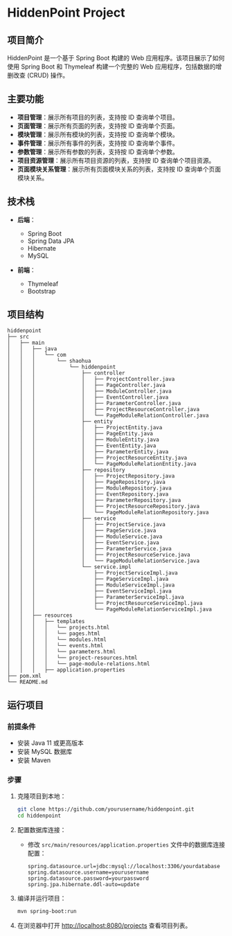 # HiddenPoint Project

## 项目简介

HiddenPoint 是一个基于 Spring Boot 构建的 Web 应用程序。该项目展示了如何使用 Spring Boot 和 Thymeleaf 构建一个完整的 Web 应用程序，包括数据的增删改查 (CRUD) 操作。

## 主要功能

- **项目管理**：展示所有项目的列表，支持按 ID 查询单个项目。
- **页面管理**：展示所有页面的列表，支持按 ID 查询单个页面。
- **模块管理**：展示所有模块的列表，支持按 ID 查询单个模块。
- **事件管理**：展示所有事件的列表，支持按 ID 查询单个事件。
- **参数管理**：展示所有参数的列表，支持按 ID 查询单个参数。
- **项目资源管理**：展示所有项目资源的列表，支持按 ID 查询单个项目资源。
- **页面模块关系管理**：展示所有页面模块关系的列表，支持按 ID 查询单个页面模块关系。

## 技术栈

- **后端**：
  - Spring Boot
  - Spring Data JPA
  - Hibernate
  - MySQL

- **前端**：
  - Thymeleaf
  - Bootstrap

## 项目结构

```
hiddenpoint
├── src
│   ├── main
│   │   ├── java
│   │   │   └── com
│   │   │       └── shaohua
│   │   │           └── hiddenpoint
│   │   │               ├── controller
│   │   │               │   ├── ProjectController.java
│   │   │               │   ├── PageController.java
│   │   │               │   ├── ModuleController.java
│   │   │               │   ├── EventController.java
│   │   │               │   ├── ParameterController.java
│   │   │               │   ├── ProjectResourceController.java
│   │   │               │   └── PageModuleRelationController.java
│   │   │               ├── entity
│   │   │               │   ├── ProjectEntity.java
│   │   │               │   ├── PageEntity.java
│   │   │               │   ├── ModuleEntity.java
│   │   │               │   ├── EventEntity.java
│   │   │               │   ├── ParameterEntity.java
│   │   │               │   ├── ProjectResourceEntity.java
│   │   │               │   └── PageModuleRelationEntity.java
│   │   │               ├── repository
│   │   │               │   ├── ProjectRepository.java
│   │   │               │   ├── PageRepository.java
│   │   │               │   ├── ModuleRepository.java
│   │   │               │   ├── EventRepository.java
│   │   │               │   ├── ParameterRepository.java
│   │   │               │   ├── ProjectResourceRepository.java
│   │   │               │   └── PageModuleRelationRepository.java
│   │   │               ├── service
│   │   │               │   ├── ProjectService.java
│   │   │               │   ├── PageService.java
│   │   │               │   ├── ModuleService.java
│   │   │               │   ├── EventService.java
│   │   │               │   ├── ParameterService.java
│   │   │               │   ├── ProjectResourceService.java
│   │   │               │   └── PageModuleRelationService.java
│   │   │               └── service.impl
│   │   │                   ├── ProjectServiceImpl.java
│   │   │                   ├── PageServiceImpl.java
│   │   │                   ├── ModuleServiceImpl.java
│   │   │                   ├── EventServiceImpl.java
│   │   │                   ├── ParameterServiceImpl.java
│   │   │                   ├── ProjectResourceServiceImpl.java
│   │   │                   └── PageModuleRelationServiceImpl.java
│   │   ├── resources
│   │   │   ├── templates
│   │   │   │   └── projects.html
│   │   │   │   └── pages.html
│   │   │   │   └── modules.html
│   │   │   │   └── events.html
│   │   │   │   └── parameters.html
│   │   │   │   └── project-resources.html
│   │   │   │   └── page-module-relations.html
│   │   │   ├── application.properties
├── pom.xml
└── README.md
```

## 运行项目

### 前提条件

- 安装 Java 11 或更高版本
- 安装 MySQL 数据库
- 安装 Maven

### 步骤

1. 克隆项目到本地：
    ```sh
    git clone https://github.com/yourusername/hiddenpoint.git
    cd hiddenpoint
    ```

2. 配置数据库连接：
    - 修改 `src/main/resources/application.properties` 文件中的数据库连接配置：
        ```properties
        spring.datasource.url=jdbc:mysql://localhost:3306/yourdatabase
        spring.datasource.username=yourusername
        spring.datasource.password=yourpassword
        spring.jpa.hibernate.ddl-auto=update
        ```

3. 编译并运行项目：
    ```sh
    mvn spring-boot:run
    ```

4. 在浏览器中打开 [http://localhost:8080/projects](http://localhost:8080/projects) 查看项目列表。
